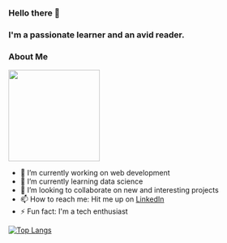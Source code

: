 ### Hello there 👋

### I'm a passionate learner and an avid reader.


### About Me

<img height="180em" src="https://github-readme-stats.vercel.app/api?username=sukumar1612&show_icons=true&hide_border=true&&count_private=true&include_all_commits=true" />

<!--
**sukumar1612/sukumar1612** is a ✨ _special_ ✨ repository because its `README.md` (this file) appears on your GitHub profile.
-->

- 🔭 I’m currently working on web development
- 🌱 I’m currently learning data science
- 👯 I’m looking to collaborate on new and interesting projects
- 📫 How to reach me: Hit me up on [LinkedIn](https://www.linkedin.com/in/sukumar-ganesan-09867419a/)
- ⚡ Fun fact: I'm a tech enthusiast

[![Top Langs](https://github-readme-stats.vercel.app/api/top-langs/?username=sukumar1612&theme=gotham&hide_border=true&langs_count=7)](https://github.com/sukumar1612)
